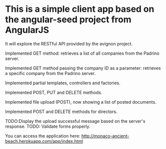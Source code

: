 # This is a simple client app based on the angular-seed project from AngularJS

It will explore the RESTful API provided by the avignon project.

Implemented GET method:
retrieves a list of all companies from the Padrino server.

Implemented GET method passing the company ID as a parameter:
retrieves a specific company from the Padrino server.

Implemented partial templates, controllers and factories.

Implemented POST, PUT and DELETE methods.

Implemented file upload (POST), now showing a list of posted documents.

Implemented POST and DELETE methods for directors.

TODO:Display the upload successful message based on the server's response.
TODO: Validate forms properly. 

You can access the application here: http://monaco-ancient-beach.herokuapp.com/app/index.html